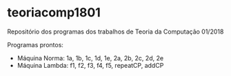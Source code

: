 # teoriacomp1801
Repositório dos programas dos trabalhos de Teoria da Computação 01/2018

Programas prontos:
* Máquina Norma: 1a, 1b, 1c, 1d, 1e, 2a, 2b, 2c, 2d, 2e
* Máquina Lambda: f1, f2, f3, f4, f5, repeatCP, addCP

